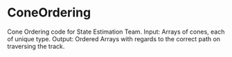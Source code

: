 # ConeOrdering
Cone Ordering code for State Estimation Team. Input: Arrays of cones, each of unique type.  Output: Ordered Arrays with regards to the correct path on traversing the track.
